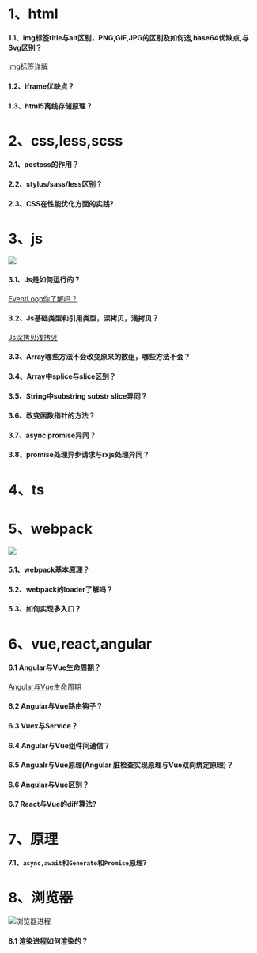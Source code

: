 # 1、html
#### 1.1、img标签title与alt区别，PNG,GIF,JPG的区别及如何选,base64优缺点,与Svg区别？
[img标签详解](https://juejin.im/post/5e214a966fb9a030160723e0)
#### 1.2、iframe优缺点？
#### 1.3、html5离线存储原理？

# 2、css,less,scss
#### 2.1、postcss的作用？
#### 2.2、stylus/sass/less区别？
#### 2.3、CSS在性能优化方面的实践?

# 3、js
![](https://user-gold-cdn.xitu.io/2019/12/2/16ec59ae0ab79894?w=909&h=740&f=png&s=76465)
#### 3.1、Js是如何运行的？
[EventLoop你了解吗？](https://juejin.im/post/5dd23239f265da0bf2112366)
#### 3.2、Js基础类型和引用类型，深拷贝，浅拷贝？
[Js深拷贝浅拷贝](https://editor.csdn.net/md/?articleId=84581549)
#### 3.3、Array哪些方法不会改变原来的数组，哪些方法不会？
#### 3.4、Array中splice与slice区别？
#### 3.5、String中substring  substr  slice异同？
#### 3.6、改变函数指针的方法？
#### 3.7、async promise异同？
#### 3.8、promise处理异步请求与rxjs处理异同？

# 4、ts
# 5、webpack 
![](https://user-gold-cdn.xitu.io/2019/12/31/16f5aa5cc8a8fb83?w=498&h=219&f=jpeg&s=22828)
#### 5.1、webpack基本原理？
#### 5.2、webpack的loader了解吗？
#### 5.3、如何实现多入口？

# 6、vue,react,angular
#### 6.1 Angular与Vue生命周期？
[Angular与Vue生命周期](https://juejin.im/post/5e16988ff265da5d5d7442b3)
#### 6.2 Angular与Vue路由钩子？
#### 6.3 Vuex与Service？
#### 6.4 Angular与Vue组件间通信？
#### 6.5 Angualr与Vue原理(Angular 脏检查实现原理与Vue双向绑定原理)？
#### 6.6 Angular与Vue区别？
#### 6.7 React与Vue的diff算法?
# 7、原理
#### 7.1、`async,await`和`Generate`和`Promise`原理?


# 8、浏览器
![浏览器进程](https://user-gold-cdn.xitu.io/2020/1/7/16f7ee19a85b3c8f?imageslim)
#### 8.1 渲染进程如何渲染的？
